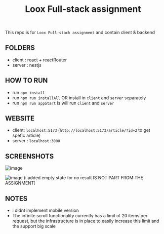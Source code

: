 <h1 align="center">Loox Full-stack assignment </h1>
<br>

This repo is for  `Loox Full-stack assignment` and contain client & backend

## FOLDERS
- client : react + reactRouter 
- server : nestjs

## HOW TO RUN
  - run `npm install`
  - run `npm run installAll` OR install in `client` and `server` separately
  - run `npm run appStart` is will run `client` and `server`


## WEBSITE

- client: `localhost:5173` (`http://localhost:5173/article/?id=2` to get spefic article)
- server : `localhost:3000`


## SCREENSHOTS

![image](https://github.com/nadav2150/loox-fullstack/assets/44852305/5fa65e0f-f205-4bad-bc03-9e628e59271f)

![image](https://github.com/nadav2150/loox-fullstack/assets/44852305/5a5844f6-ca01-4e4e-9863-a8fb68ce5fbc) (i added empty state for no result IS NOT PART FROM THE ASSIGNMENT)


## NOTES
- i didnt implement mobile version
- The infinite scroll functionality currently has a limit of 20 items per request, but the infrastructure is in place to easily increase this limit and the support big scale


  
